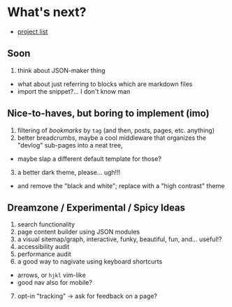 # What's next?

- [project list](/devlog/project-list)

## Soon

1. think about JSON-maker thing
  - what about just referring to blocks which are markdown files
  - import the snippet?... I don't know man

## Nice-to-haves, but boring to implement (imo)

1. filtering of *bookmarks* by `tag` (and then, posts, pages, etc. anything)
2. better breadcrumbs, maybe a cool middleware that organizes the "devlog" sub-pages into a neat tree,
  - maybe slap a different default template for those?
3. a better dark theme, please... ugh!!!
  - and remove the "black and white"; replace with a "high contrast" theme

## Dreamzone / Experimental / Spicy Ideas

1. search functionality
2. page content builder using JSON modules
3. a visual sitemap/graph, interactive, funky, beautiful, fun, and... useful!?
4. accessibility audit
5. performance audit
6. a good way to nagivate using keyboard shortcurts
  - arrows, or `hjkl` vim-like
  - good nav also for mobile?
7. opt-in "tracking" -> ask for feedback on a page?

